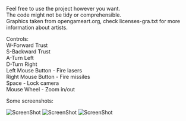 Feel free to use the project however you want.  
The code might not be tidy or comprehensible.   
Graphics taken from opengameart.org, check licenses-gra.txt for more information about artists.

Controls:   
W-Forward Trust  
S-Backward Trust  
A-Turn Left  
D-Turn Right  
Left Mouse Button - Fire lasers  
Right Mouse Button - Fire missiles  
Space - Lock camera  
Mouse Wheel - Zoom in/out  

Some screenshots:

![ScreenShot](http://i.imgur.com/JtMBoTO.png)
![ScreenShot](http://i.imgur.com/wUOPXem.png)
![ScreenShot](http://i.imgur.com/463WzCA.png)
